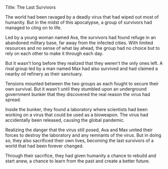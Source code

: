 Title: The Last Survivors
 

The world had been ravaged by a deadly virus that had wiped out most of humanity. But in the midst of this apocalypse, a group of survivors had managed to cling on to life.

Led by a young woman named Ava, the survivors had found refuge in an abandoned military base, far away from the infected cities. With limited resources and no sense of what lay ahead, the group had no choice but to rely on each other to make it through each day.

But it wasn't long before they realized that they weren't the only ones left. A rival group led by a man named Max had also survived and had claimed a nearby oil refinery as their sanctuary.

Tensions mounted between the two groups as each fought to secure their own survival. But it wasn't until they stumbled upon an underground government bunker that they discovered the real reason the virus had spread.

Inside the bunker, they found a laboratory where scientists had been working on a virus that could be used as a bioweapon. The virus had accidentally been released, causing the global pandemic.

Realizing the danger that the virus still posed, Ava and Max united their forces to destroy the laboratory and any remnants of the virus. But in doing so, they also sacrificed their own lives, becoming the last survivors of a world that had been forever changed.

Through their sacrifice, they had given humanity a chance to rebuild and start anew, a chance to learn from the past and create a better future.